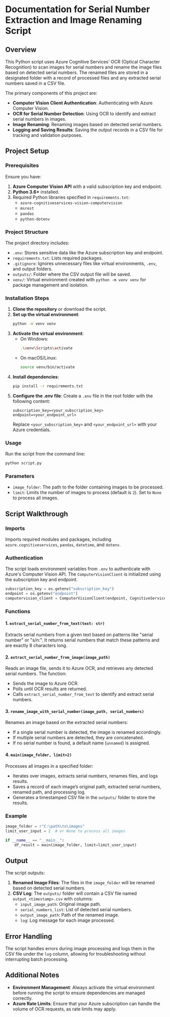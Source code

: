 
# Documentation for Serial Number Extraction and Image Renaming Script

## Overview

This Python script uses Azure Cognitive Services' OCR (Optical Character Recognition) to scan images for serial numbers and rename the image files based on detected serial numbers. The renamed files are stored in a designated folder with a record of processed files and any extracted serial numbers saved in a CSV file.

The primary components of this project are:
- **Computer Vision Client Authentication**: Authenticating with Azure Computer Vision.
- **OCR for Serial Number Detection**: Using OCR to identify and extract serial numbers in images.
- **Image Renaming**: Renaming images based on detected serial numbers.
- **Logging and Saving Results**: Saving the output records in a CSV file for tracking and validation purposes.

## Project Setup

### Prerequisites

Ensure you have:
1. **Azure Computer Vision API** with a valid subscription key and endpoint.
2. **Python 3.6+** installed.
3. Required Python libraries specified in `requirements.txt`:
   - `azure-cognitiveservices-vision-computervision`
   - `msrest`
   - `pandas`
   - `python-dotenv`

### Project Structure

The project directory includes:
- `.env`: Stores sensitive data like the Azure subscription key and endpoint.
- `requirements.txt`: Lists required packages.
- `.gitignore`: Ignores unnecessary files like virtual environments, `.env`, and output folders.
- `outputs/`: Folder where the CSV output file will be saved.
- `venv/`: Virtual environment created with `python -m venv venv` for package management and isolation.

### Installation Steps

1. **Clone the repository** or download the script.
2. **Set up the virtual environment**:
   ```bash
   python -m venv venv
   ```
3. **Activate the virtual environment**:
   - On Windows:
     ```bash
     .\venv\Scripts\activate
     ```
   - On macOS/Linux:
     ```bash
     source venv/bin/activate
     ```
4. **Install dependencies**:
   ```bash
   pip install -r requirements.txt
   ```
5. **Configure the .env file**:
   Create a `.env` file in the root folder with the following content:
   ```plaintext
   subscription_key=<your_subscription_key>
   endpoint=<your_endpoint_url>
   ```
   Replace `<your_subscription_key>` and `<your_endpoint_url>` with your Azure credentials.

### Usage

Run the script from the command line:
```bash
python script.py
```

### Parameters

- `image_folder`: The path to the folder containing images to be processed.
- `limit`: Limits the number of images to process (default is `2`). Set to `None` to process all images.

## Script Walkthrough

### Imports

Imports required modules and packages, including `azure.cognitiveservices`, `pandas`, `datetime`, and `dotenv`.

### Authentication

The script loads environment variables from `.env` to authenticate with Azure's Computer Vision API. The `ComputerVisionClient` is initialized using the subscription key and endpoint.

```python
subscription_key = os.getenv("subscription_key")
endpoint = os.getenv("endpoint")
computervision_client = ComputerVisionClient(endpoint, CognitiveServicesCredentials(subscription_key))
```

### Functions

#### 1. `extract_serial_number_from_text(text: str)`

Extracts serial numbers from a given text based on patterns like "serial number" or "s/n:". It returns serial numbers that match these patterns and are exactly 8 characters long.

#### 2. `extract_serial_number_from_image(image_path)`

Reads an image file, sends it to Azure OCR, and retrieves any detected serial numbers. The function:
- Sends the image to Azure OCR.
- Polls until OCR results are returned.
- Calls `extract_serial_number_from_text` to identify and extract serial numbers.

#### 3. `rename_image_with_serial_number(image_path, serial_numbers)`

Renames an image based on the extracted serial numbers:
- If a single serial number is detected, the image is renamed accordingly.
- If multiple serial numbers are detected, they are concatenated.
- If no serial number is found, a default name (`unnamed`) is assigned.

#### 4. `main(image_folder, limit=2)`

Processes all images in a specified folder:
- Iterates over images, extracts serial numbers, renames files, and logs results.
- Saves a record of each image’s original path, extracted serial numbers, renamed path, and processing log.
- Generates a timestamped CSV file in the `outputs/` folder to store the results.

### Example

```python
image_folder = r"C:\path\to\images"
limit_user_input = 2  # or None to process all images

if __name__ == "__main__":
    df_result = main(image_folder, limit=limit_user_input)
```

## Output

The script outputs:
1. **Renamed Image Files**: The files in the `image_folder` will be renamed based on detected serial numbers.
2. **CSV Log**: The `outputs/` folder will contain a CSV file named `output_<timestamp>.csv` with columns:
   - `input_image_path`: Original image path.
   - `serial_numbers_list`: List of detected serial numbers.
   - `output_image_path`: Path of the renamed image.
   - `log`: Log message for each image processed.

## Error Handling

The script handles errors during image processing and logs them in the CSV file under the `log` column, allowing for troubleshooting without interrupting batch processing.

## Additional Notes

- **Environment Management**: Always activate the virtual environment before running the script to ensure dependencies are managed correctly.
- **Azure Rate Limits**: Ensure that your Azure subscription can handle the volume of OCR requests, as rate limits may apply.
